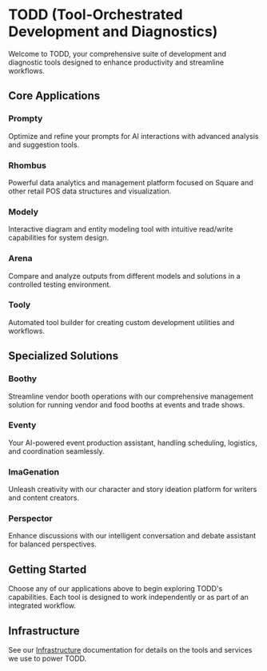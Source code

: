 # TODD (Tool-Orchestrated Development and Diagnostics)

Welcome to TODD, your comprehensive suite of development and diagnostic tools designed to enhance productivity and streamline workflows.

## Core Applications

### Prompty
Optimize and refine your prompts for AI interactions with advanced analysis and suggestion tools.

### Rhombus
Powerful data analytics and management platform focused on Square and other retail POS data structures and visualization.

### Modely
Interactive diagram and entity modeling tool with intuitive read/write capabilities for system design.

### Arena
Compare and analyze outputs from different models and solutions in a controlled testing environment.

### Tooly
Automated tool builder for creating custom development utilities and workflows.

## Specialized Solutions

### Boothy
Streamline vendor booth operations with our comprehensive management solution for running vendor and food booths at events and trade shows.

### Eventy
Your AI-powered event production assistant, handling scheduling, logistics, and coordination seamlessly.

### ImaGenation
Unleash creativity with our character and story ideation platform for writers and content creators.

### Perspector
Enhance discussions with our intelligent conversation and debate assistant for balanced perspectives.

## Getting Started
Choose any of our applications above to begin exploring TODD's capabilities. Each tool is designed to work independently or as part of an integrated workflow.

## Infrastructure
See our [Infrastructure](infra/infra-index.md) documentation for details on the tools and services we use to power TODD.
